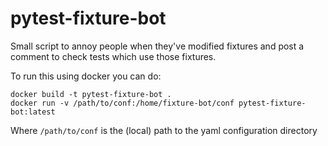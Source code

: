 pytest-fixture-bot
==================

Small script to annoy people when they've modified fixtures and post a comment to check tests which use those fixtures.

To run this using docker you can do:
```
docker build -t pytest-fixture-bot .
docker run -v /path/to/conf:/home/fixture-bot/conf pytest-fixture-bot:latest
```
Where `/path/to/conf` is the (local) path to the yaml configuration directory
